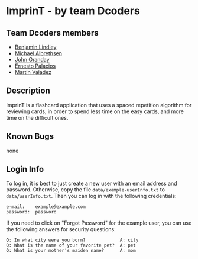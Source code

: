 # ImprinT - by team Dcoders

## Team Dcoders members
  - [Benjamin Lindley](https://github.com/blindley)
  - [Michael Albrethsen](https://github.com/michael-albrethsen)
  - [John Oranday](https://github.com/jcslicker23)
  - [Ernesto Palacios](https://github.com/erniepala)
  - [Martin Valadez](https://github.com/Martin-valadez)

## Description
ImprinT is a flashcard application that uses a spaced repetition algorithm for reviewing cards,
in order to spend less time on the easy cards, and more time on the difficult ones.

## Known Bugs
none

## Login Info
To log in, it is best to just create a new user with an email address and password. Otherwise, copy the file `data/example-userInfo.txt` to `data/userInfo.txt`.
Then you can log in with the following credentials:

    e-mail:    example@example.com
    password:  password
    
If you need to click on "Forgot Password" for the example user, you can use the following answers for security questions:

    Q: In what city were you born?             A: city
    Q: What is the name of your favorite pet?  A: pet
    Q: What is your mother's maiden name?      A: mom
